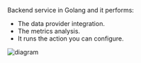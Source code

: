 Backend service in Golang and it performs:
- The data provider integration.
- The metrics analysis. 
- It runs the action you can configure. 

![diagram](compass.svg)